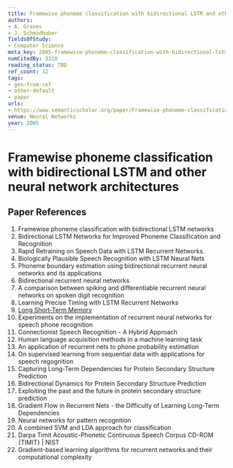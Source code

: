 ```yaml
---
title: Framewise phoneme classification with bidirectional LSTM and other neural network architectures
authors:
- A. Graves
- J. Schmidhuber
fieldsOfStudy:
- Computer Science
meta_key: 2005-framewise-phoneme-classification-with-bidirectional-lstm-and-other-neural-network-architectures
numCitedBy: 3310
reading_status: TBD
ref_count: 32
tags:
- gen-from-ref
- other-default
- paper
urls:
- https://www.semanticscholar.org/paper/Framewise-phoneme-classification-with-bidirectional-Graves-Schmidhuber/2f83f6e1afadf0963153974968af6b8342775d82?sort=total-citations
venue: Neural Networks
year: 2005
---
```


# Framewise phoneme classification with bidirectional LSTM and other neural network architectures

## Paper References

1. Framewise phoneme classification with bidirectional LSTM networks
2. Bidirectional LSTM Networks for Improved Phoneme Classification and Recognition
3. Rapid Retraining on Speech Data with LSTM Recurrent Networks.
4. Biologically Plausible Speech Recognition with LSTM Neural Nets
5. Phoneme boundary estimation using bidirectional recurrent neural networks and its applications
6. Bidirectional recurrent neural networks
7. A comparison between spiking and differentiable recurrent neural networks on spoken digit recognition
8. Learning Precise Timing with LSTM Recurrent Networks
9. [Long Short-Term Memory](1997-long-short-term-memory)
10. Experiments on the implementation of recurrent neural networks for speech phone recognition
11. Connectionist Speech Recognition - A Hybrid Approach
12. Human language acquisition methods in a machine learning task
13. An application of recurrent nets to phone probability estimation
14. On supervised learning from sequential data with applications for speech regognition
15. Capturing Long-Term Dependencies for Protein Secondary Structure Prediction
16. Bidirectional Dynamics for Protein Secondary Structure Prediction
17. Exploiting the past and the future in protein secondary structure prediction
18. Gradient Flow in Recurrent Nets - the Difficulty of Learning Long-Term Dependencies
19. Neural networks for pattern recognition
20. A combined SVM and LDA approach for classification
21. Darpa Timit Acoustic-Phonetic Continuous Speech Corpus CD-ROM {TIMIT} | NIST
22. Gradient-based learning algorithms for recurrent networks and their computational complexity
